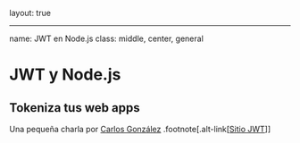 layout: true

---
name: JWT en Node.js
class: middle, center, general
# JWT y Node.js
## Tokeniza tus web apps
Una pequeña charla por [Carlos González](http://caal-15.github.io)
.footnote[.alt-link[[Sitio JWT](https://jwt.io/)]]
